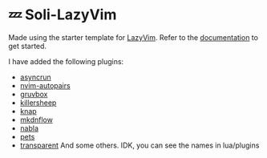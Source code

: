 # 💤 Soli-LazyVim

Made using the starter template for [LazyVim](https://github.com/LazyVim/LazyVim).
Refer to the [documentation](https://lazyvim.github.io/installation) to get started.

I have added the following plugins:
- [asyncrun](https://github.com/skywind3000/asyncrun.vim)
- [nvim-autopairs](https://github.com/windwp/nvim-autopairs)
- [gruvbox](https://github.com/ellisonleao/gruvbox.nvim)
- [killersheep](https://github.com/seandewar/killersheep.nvim)
- [knap](https://github.com/frabjous/knap)
- [mkdnflow](https://github.com/jakewvincent/mkdnflow.nvim)
- [nabla](https://github.com/jbyuki/nabla.nvim)
- [pets](https://github.com/giusgad/pets.nvim)
- [transparent](https://github.com/xiyaowong/transparent.nvim)
And some others. IDK, you can see the names in lua/plugins
